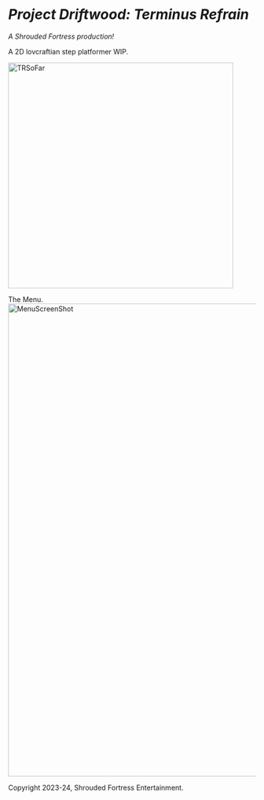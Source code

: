 # *Project Driftwood: Terminus Refrain*

*A Shrouded Fortress production!*

A 2D lovcraftian step platformer WIP. 


<img width="458" alt="TRSoFar" src="https://github.com/KoalMCasler/TerminusRefrain/assets/71401318/4e4a805d-e303-4291-9d3c-123cc39c2c27">


The Menu.
<img width="960" alt="MenuScreenShot" src="https://github.com/KoalMCasler/TerminusRefrain/assets/71401318/3a3d2dc0-3154-476e-8761-bc994bea44d0">

Copyright 2023-24, Shrouded Fortress Entertainment. 

